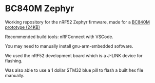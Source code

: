 # BC840M Zephyr
Working repository for the nRF52 Zephyr firmware, made for a [BC840M prototype (24KB)](https://github.com/moothyknight/nRF52-Biosensing-Boards)

Recommended build tools: nRFConnect with VSCode.

You may need to manually install gnu-arm-embedded software. 

We used the nRF52 development board which is a J-LINK device for flashing. 

Was also able to use a 1 dollar STM32 blue pill to flash a built hex file manually. 
